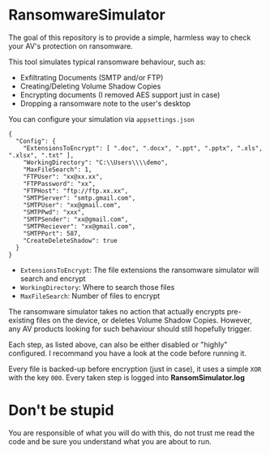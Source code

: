 # RansomwareSimulator
The goal of this repository is to provide a simple, harmless way to check your AV's protection on ransomware.

This tool simulates typical ransomware behaviour, such as:

-  Exfiltrating Documents (SMTP and/or FTP)
-   Creating/Deleting Volume Shadow Copies
-   Encrypting documents (I removed AES support just in case)
-   Dropping a ransomware note to the user's desktop

You can  configure your simulation via `appsettings.json`

    {
      "Config": {
        "ExtensionsToEncrypt": [ ".doc", ".docx", ".ppt", ".pptx", ".xls", ".xlsx", ".txt" ],
        "WorkingDirectory": "C:\\Users\\\\demo",
        "MaxFileSearch": 1,
        "FTPUser": "xx@xx.xx",
        "FTPPassword": "xx",
        "FTPHost": "ftp://ftp.xx.xx",
        "SMTPServer": "smtp.gmail.com",
        "SMTPUser": "xx@gmail.com",
        "SMTPPwd": "xxx",
        "SMTPSender": "xx@gmail.com",
        "SMTPReciever": "xx@gmail.com",
        "SMTPPort": 587,
        "CreateDeleteShadow": true
      }
    }

 - `ExtensionsToEncrypt`: The file extensions the ransomware simulator will search and encrypt
 - `WorkingDirectory`: Where to search those files
 - `MaxFileSearch`: Number of files to encrypt

The ransomware simulator takes no action that actually encrypts pre-existing files on the device, or deletes Volume Shadow Copies. However, any AV products looking for such behaviour should still hopefully trigger.

Each step, as listed above, can also be either disabled or "highly" configured. I recommand you have a look at the code before running it.

Every file is backed-up before encryption (just in case), it uses a simple `XOR` with the key `000`. Every taken  step is logged into **RansomSimulator.log**

# Don't be stupid
You are responsible of what you will do with this, do not trust me read the code and be sure you understand what you are about to run.
